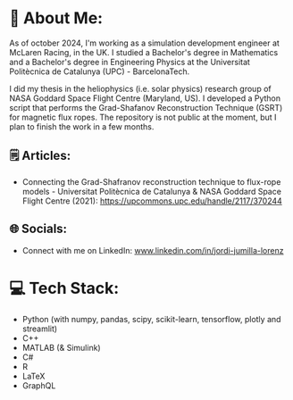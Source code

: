# 🚀 About Me:
As of october 2024, I'm working as a simulation development engineer at McLaren Racing, in the UK. I studied a Bachelor's degree in Mathematics and a Bachelor's degree in Engineering Physics at the Universitat Politècnica de Catalunya (UPC) - BarcelonaTech.

I did my thesis in the heliophysics (i.e. solar physics) research group of NASA Goddard Space Flight Centre (Maryland, US). I developed a Python script that performs the Grad-Shafanov Reconstruction Technique (GSRT) for magnetic flux ropes. The repository is not public at the moment, but I plan to finish the work in a few months.

## 🗒️ Articles:
- Connecting the Grad-Shafranov reconstruction technique to flux-rope models - Universitat Politècnica de Catalunya & NASA Goddard Space Flight Centre (2021): https://upcommons.upc.edu/handle/2117/370244

## 🌐 Socials:
- Connect with me on LinkedIn: www.linkedin.com/in/jordi-jumilla-lorenz

# 💻 Tech Stack:
- Python (with numpy, pandas, scipy, scikit-learn, tensorflow, plotly and streamlit)
- C++
- MATLAB (& Simulink)
- C#
- R
- LaTeX
- GraphQL
